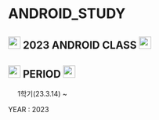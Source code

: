 # ANDROID_STUDY
## <img src = "https://cdn-icons-png.flaticon.com/512/2920/2920369.png" width = "25" height = "25" > 2023 ANDROID CLASS <img src = "https://cdn-icons-png.flaticon.com/512/2920/2920369.png" width = "25" height = "25" >

## <img src = "https://cdn-icons-png.flaticon.com/512/6597/6597133.png" width = "25" height = "25" > PERIOD  <img src = "https://cdn-icons-png.flaticon.com/512/6597/6597133.png" width = "25" height = "25" >
 <p> <img src = "https://cdn-icons-png.flaticon.com/512/520/520459.png" width = "15" height = "15"> 1학기(23.3.14) ~ </p>
<p> YEAR : 2023 </p>

